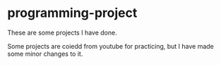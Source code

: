 # programming-project
These are some projects I have done. 

Some projects are coiedd from youtube for practicing, but I have made some minor changes to it. 
